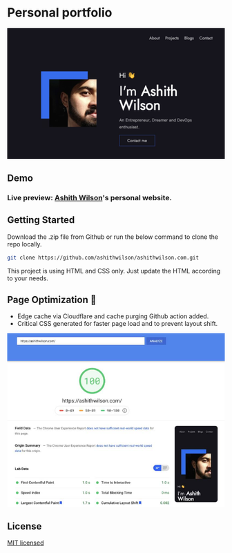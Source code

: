 # Personal portfolio

<p align="center">
  <img alt="screenshot of AshithWilson.com" src="./docs/static/images/ashithwilson.com-preview.jpg">
</p>

## Demo

### Live preview: [Ashith Wilson](https://ashithwilson.com)'s personal website.

## Getting Started

Download the .zip file from Github or run the below command to clone the repo locally.

```bash
git clone https://github.com/ashithwilson/ashithwilson.com.git
```

This project is using HTML and CSS only. Just update the HTML according to your needs.

## Page Optimization 🚀

* Edge cache via Cloudflare and cache purging Github action added.
* Critical CSS generated for faster page load and to prevent layout shift.

<p align="center">
  <img alt="Google Pagespeed screenshot" src="./docs/static/images/google-pagespeed.jpg">
</p>

## License

[MIT licensed](http://opensource.org/licenses/MIT)
